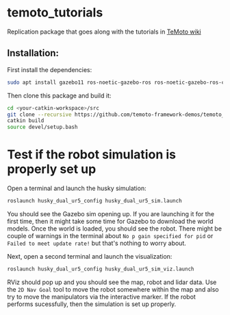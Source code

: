 # temoto_tutorials
Replication package that goes along with the tutorials in [TeMoto wiki](https://github.com/temoto-framework/temoto/wiki)

## Installation:

First install the dependencies:
```bash
sudo apt install gazebo11 ros-noetic-gazebo-ros ros-noetic-gazebo-ros-control ros-noetic-gazebo-plugins ros-noetic-lms1xx ros-noetic-robot-localization ros-noetic-interactive-marker-twist-server ros-noetic-twist-mux ros-noetic-map-server ros-noetic-amcl ros-noetic-move-base ros-noetic-joint-trajectory-controller ros-noetic-joint-state-controller ros-noetic-diff-drive-controller ros-noetic-dwa-local-planner ros-noetic-controller-manager
```

Then clone this package and build it:

``` bash
cd <your-catkin-workspace>/src
git clone --recursive https://github.com/temoto-framework-demos/temoto_tutorials.git
catkin build
source devel/setup.bash
```

# Test if the robot simulation is properly set up

Open a terminal and launch the husky simulation:

```bash 
roslaunch husky_dual_ur5_config husky_dual_ur5_sim.launch
```

You should see the Gazebo sim opening up. If you are launching it for the first time, then
it might take some time for Gazebo to download the world models. Once the world is loaded, you 
should see the robot. There might be couple of warnings in the terminal about `No p gain specified for pid` 
or `Failed to meet update rate!` but that's nothing to worry about.

Next, open a second terminal and launch the visualization:
```bash
roslaunch husky_dual_ur5_config husky_dual_ur5_sim_viz.launch
```

RViz should pop up and you should see the map, robot and lidar data. Use the `2D Nav Goal` tool to move the robot somewhere within the map and also try to move the manipulators via the interactive marker. If the robot performs sucessfully, then the simulation is set up properly. 


